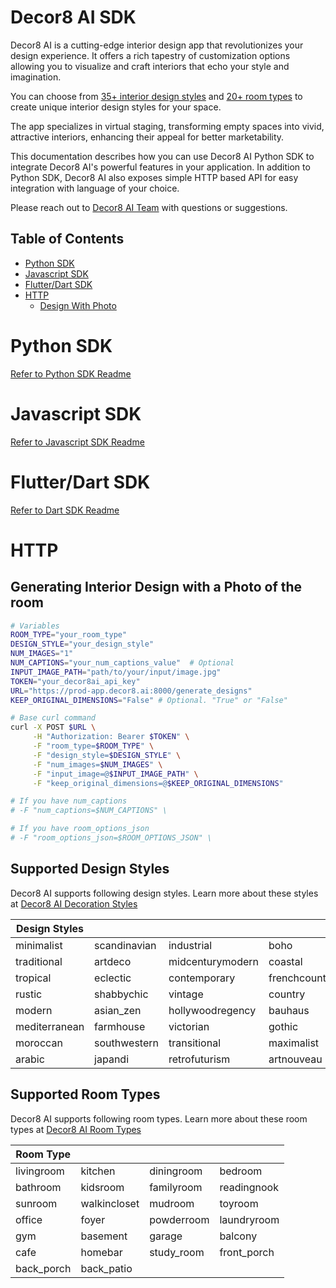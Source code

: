 # Decor8 AI SDK
Decor8 AI is a cutting-edge interior design app that revolutionizes your design experience. It offers a rich tapestry of customization options allowing you to visualize and craft interiors that echo your style and imagination. 

You can choose from [35+ interior design styles](https://www.decor8.ai/ai-interior-design-styles) and [20+ room types](https://www.decor8.ai/ai-interior-design-room-types) to create unique interior design styles for your space.

The app specializes in virtual staging, transforming empty spaces into vivid, attractive interiors, enhancing their appeal for better marketability. 

This documentation describes how you can use Decor8 AI Python SDK to integrate Decor8 AI's powerful features in your application. In addition to Python SDK, Decor8 AI also exposes simple HTTP based API for easy integration with language of your choice.

Please reach out to [Decor8 AI Team](mailto:decor8@immex.tech) with questions or suggestions.


## Table of Contents
- [Python SDK](#python-sdk)    
- [Javascript SDK](#javascript-sdk)
- [Flutter/Dart SDK](#dart-sdk)
- [HTTP](#http-api)
    - [Design With Photo](#http-api-design-with-photo)

# <a id="python-sdk">Python SDK
[Refer to Python SDK Readme](python/decor8ai/README.md)

# <a id="javascript-sdk">Javascript SDK
[Refer to Javascript SDK Readme](js/decor8ai/README.md)

# <a id="dart-sdk">Flutter/Dart SDK
[Refer to Dart SDK Readme](dart/decor8ai/README.md)

# <a id="http-api">HTTP

## <a id="http-api-design-with-photo">Generating Interior Design with a Photo of the room
```bash
# Variables
ROOM_TYPE="your_room_type"
DESIGN_STYLE="your_design_style"
NUM_IMAGES="1"
NUM_CAPTIONS="your_num_captions_value"  # Optional
INPUT_IMAGE_PATH="path/to/your/input/image.jpg"
TOKEN="your_decor8ai_api_key"
URL="https://prod-app.decor8.ai:8000/generate_designs"
KEEP_ORIGINAL_DIMENSIONS="False" # Optional. "True" or "False"

# Base curl command
curl -X POST $URL \
     -H "Authorization: Bearer $TOKEN" \
     -F "room_type=$ROOM_TYPE" \
     -F "design_style=$DESIGN_STYLE" \
     -F "num_images=$NUM_IMAGES" \
     -F "input_image=@$INPUT_IMAGE_PATH" \
     -F "keep_original_dimensions=@$KEEP_ORIGINAL_DIMENSIONS"

# If you have num_captions
# -F "num_captions=$NUM_CAPTIONS" \

# If you have room_options_json
# -F "room_options_json=$ROOM_OPTIONS_JSON" \

```

## <a id="design-styles"> Supported Design Styles

Decor8 AI supports following design styles. Learn more about these styles at [Decor8 AI Decoration Styles](https://www.decor8.ai/ai-interior-design-styles)

| **Design Styles**           |                    |                    |                    |
|---------------------|--------------------|--------------------|--------------------|
| minimalist          | scandinavian       | industrial         | boho               |
| traditional         | artdeco            | midcenturymodern   | coastal            |
| tropical            | eclectic           | contemporary       | frenchcountry      |
| rustic              | shabbychic         | vintage            | country            |
| modern              | asian_zen          | hollywoodregency   | bauhaus            |
| mediterranean       | farmhouse          | victorian          | gothic             |
| moroccan            | southwestern       | transitional       | maximalist         |
| arabic              | japandi            | retrofuturism      | artnouveau         |

## <a id="room-types"> Supported Room Types
Decor8 AI supports following room types. Learn more about these room types at [Decor8 AI Room Types](https://www.decor8.ai/ai-interior-design-room-types)

| **Room Type**  |               |               |               |
|----------------|---------------|---------------|---------------|
| livingroom     | kitchen       | diningroom    | bedroom       |
| bathroom       | kidsroom      | familyroom    | readingnook   |
| sunroom        | walkincloset  | mudroom       | toyroom       |
| office         | foyer         | powderroom    | laundryroom   |
| gym            | basement      | garage        | balcony       |
| cafe           | homebar       | study_room    | front_porch   |
| back_porch     | back_patio    |               |               |




